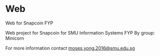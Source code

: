 # Web
Web for Snapcoin FYP

Web project for Snapcoin for SMU Information Systems FYP
By group: Minicorn

For more information contact moses.yong.2016@smu.edu.sg
